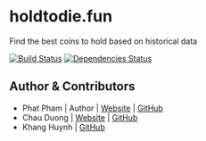 # holdtodie.fun
Find the best coins to hold based on historical data

[![Build Status](https://travis-ci.org/gorillab/reader-web.svg?branch=master)](https://travis-ci.org/phatpham9/holdtodie.fun)
[![Dependencies Status](https://david-dm.org/phatpham9/holdtodie.fun.svg)](https://github.com/phatpham9/holdtodie.fun)

## Author & Contributors

- Phat Pham | Author | [Website](https://onroads.xyz) | [GitHub](https://github.com/phatpham9)
- Chau Duong | [Website](http://chauduongfood.com) | [GitHub](https://github.com/chauduong1192)
- Khang Huynh | [GitHub](https://github.com/khanghuynh92)
